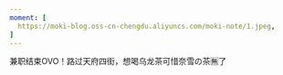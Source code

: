 ```yaml
---
moment: [
  https://moki-blog.oss-cn-chengdu.aliyuncs.com/moki-note/1.jpeg,
]
---
```

兼职结束OVO！路过天府四街，想喝乌龙茶可惜奈雪の茶🈚️了